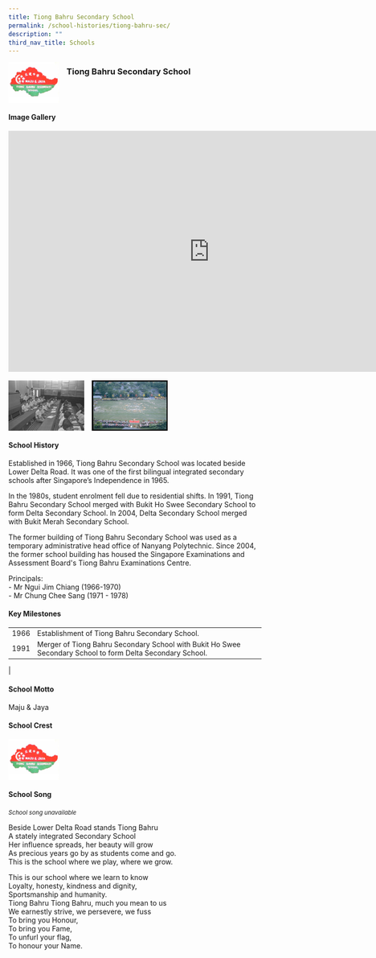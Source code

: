 ```yaml
---
title: Tiong Bahru Secondary School
permalink: /school-histories/tiong-bahru-sec/
description: ""
third_nav_title: Schools
---
```

<img src="/images/tiongbahrusec1.png" style="width:20%;margin-right:15px;" align="left">

### **Tiong Bahru Secondary School**

<br clear="left">

#### **Image Gallery**

<iframe src="https://docs.google.com/presentation/d/e/2PACX-1vTmkA2mQwESlm9S17on9DzHpznvL05FyV8QZWF5tIRvU64OfbyldJ1qNYaCP_gf_tJOq2blCMxB54Zo/embed?start=false&amp;loop=true&amp;delayms=5000" frameborder="0" width="800" height="479" allowfullscreen="true"></iframe>

<p><a href="/images/tiongbahrusec2.jpg">  
<img src="/images/tiongbahrusec2.jpg" style="width:30%;margin-right:15px;" align="left">
</a></p>

<p><a href="/images/tiongbahrusec3.jpg">  
<img src="/images/tiongbahrusec3.jpg" style="width:30%;margin-right:15px;" align="left">
</a></p>

<br clear="left">

#### **School History**
Established in 1966, Tiong Bahru Secondary School was located beside Lower Delta Road. It was one of the first bilingual&nbsp;integrated secondary schools after Singapore’s Independence in 1965.  
  
In the 1980s, student enrolment fell due to residential shifts. In 1991, Tiong Bahru Secondary School merged with Bukit Ho Swee Secondary School to form Delta Secondary School. In 2004, Delta Secondary School merged with Bukit Merah Secondary School.  
  
The former building of Tiong Bahru Secondary School was used as a temporary administrative head office of Nanyang Polytechnic. Since 2004, the former school building has housed the Singapore Examinations and Assessment Board's Tiong Bahru Examinations Centre.

Principals:<br>
\- Mr Ngui Jim Chiang (1966-1970)<br>
\- Mr Chung Chee Sang (1971 - 1978)

#### **Key Milestones**

|  |  |
|:---:|---|
| 1966 | Establishment of Tiong Bahru Secondary School. |
| 1991 | Merger of Tiong Bahru Secondary School with Bukit Ho Swee Secondary School to form Delta Secondary School. |
|

#### **School Motto**
Maju &amp; Jaya

#### **School Crest**
<img src="/images/tiongbahrusec1.png" style="width:20%;margin-right:15px;" align="left">



<br clear="left">

#### **School Song**
<small>*School song unavailable*</small>


Beside Lower Delta Road stands Tiong Bahru<br>
A stately integrated Secondary School<br>
Her influence spreads, her beauty will grow<br>
As precious years go by as students come and go.<br>
This is the school where we play, where we grow.

This is our school where we learn to know<br>
Loyalty, honesty, kindness and dignity,<br>
Sportsmanship and humanity.<br>
Tiong Bahru Tiong Bahru, much you mean to us<br>
We earnestly strive, we persevere, we fuss<br>
To bring you Honour,<br>
To bring you Fame,<br>
To unfurl your flag,<br>
To honour your Name.